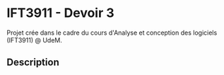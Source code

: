 # IFT3911 - Devoir 3

Projet crée dans le cadre du cours d'Analyse et conception des logiciels (IFT3911) @ UdeM.


## Description